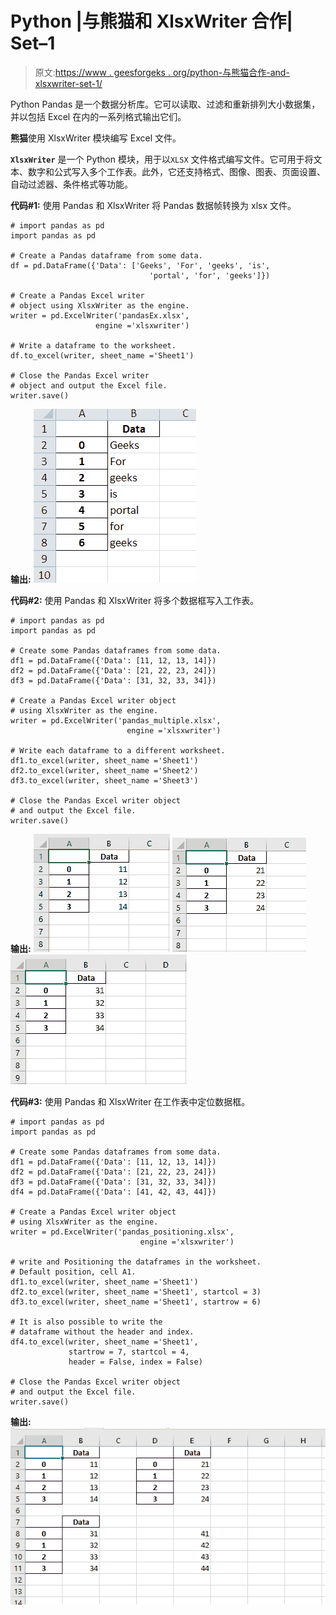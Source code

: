 # Python |与熊猫和 XlsxWriter 合作| Set–1

> 原文:[https://www . geesforgeks . org/python-与熊猫合作-and-xlsxwriter-set-1/](https://www.geeksforgeeks.org/python-working-with-pandas-and-xlsxwriter-set-1/)

Python Pandas 是一个数据分析库。它可以读取、过滤和重新排列大小数据集，并以包括 Excel 在内的一系列格式输出它们。

**熊猫**使用 XlsxWriter 模块编写 Excel 文件。

**`XlsxWriter`** 是一个 Python 模块，用于以`XLSX` 文件格式编写文件。它可用于将文本、数字和公式写入多个工作表。此外，它还支持格式、图像、图表、页面设置、自动过滤器、条件格式等功能。

**代码#1:** 使用 Pandas 和 XlsxWriter 将 Pandas 数据帧转换为 xlsx 文件。

```
# import pandas as pd
import pandas as pd

# Create a Pandas dataframe from some data.
df = pd.DataFrame({'Data': ['Geeks', 'For', 'geeks', 'is',
                               'portal', 'for', 'geeks']})

# Create a Pandas Excel writer
# object using XlsxWriter as the engine.
writer = pd.ExcelWriter('pandasEx.xlsx', 
                   engine ='xlsxwriter')

# Write a dataframe to the worksheet.
df.to_excel(writer, sheet_name ='Sheet1')

# Close the Pandas Excel writer
# object and output the Excel file.
writer.save()
```

**输出:**
![](img/098715f5838423edbc5b7dc9c92055f3.png)

**代码#2:** 使用 Pandas 和 XlsxWriter 将多个数据框写入工作表。

```
# import pandas as pd
import pandas as pd

# Create some Pandas dataframes from some data.
df1 = pd.DataFrame({'Data': [11, 12, 13, 14]})
df2 = pd.DataFrame({'Data': [21, 22, 23, 24]})
df3 = pd.DataFrame({'Data': [31, 32, 33, 34]})

# Create a Pandas Excel writer object 
# using XlsxWriter as the engine.
writer = pd.ExcelWriter('pandas_multiple.xlsx', 
                          engine ='xlsxwriter')

# Write each dataframe to a different worksheet.
df1.to_excel(writer, sheet_name ='Sheet1')
df2.to_excel(writer, sheet_name ='Sheet2')
df3.to_excel(writer, sheet_name ='Sheet3')

# Close the Pandas Excel writer object
# and output the Excel file.
writer.save()
```

**输出:**
![](img/b35f95bcb24b1f741de98192c76a88d2.png) ![](img/3bbb6f432980ecd0ca76b080900da6ae.png) ![](img/7b4322326abc4ba63cb53889bbb14d73.png)

**代码#3:** 使用 Pandas 和 XlsxWriter 在工作表中定位数据框。

```
# import pandas as pd
import pandas as pd

# Create some Pandas dataframes from some data.
df1 = pd.DataFrame({'Data': [11, 12, 13, 14]})
df2 = pd.DataFrame({'Data': [21, 22, 23, 24]})
df3 = pd.DataFrame({'Data': [31, 32, 33, 34]})
df4 = pd.DataFrame({'Data': [41, 42, 43, 44]})

# Create a Pandas Excel writer object
# using XlsxWriter as the engine.
writer = pd.ExcelWriter('pandas_positioning.xlsx', 
                             engine ='xlsxwriter')

# write and Positioning the dataframes in the worksheet.
# Default position, cell A1.
df1.to_excel(writer, sheet_name ='Sheet1')  
df2.to_excel(writer, sheet_name ='Sheet1', startcol = 3)
df3.to_excel(writer, sheet_name ='Sheet1', startrow = 6)

# It is also possible to write the
# dataframe without the header and index.
df4.to_excel(writer, sheet_name ='Sheet1',
             startrow = 7, startcol = 4,
             header = False, index = False)

# Close the Pandas Excel writer object
# and output the Excel file.
writer.save()
```

**输出:**
![Output5](img/8d25de357f797711f117c98f0a507903.png)